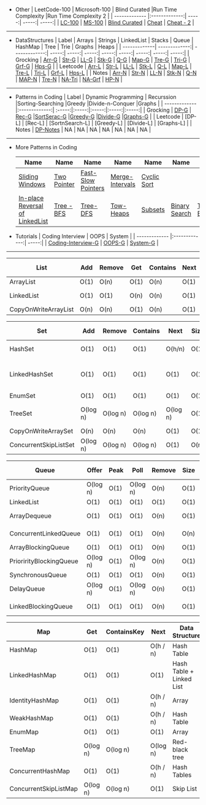 <!--ts-->
* Other
  | LeetCode-100         | Microsoft-100          | Blind Curated |Run Time Complexity  |Run Time Complexity 2  |
  | ------------- |:-------------:| -----:| -----:| -----:|
  | [LC-100](https://leetcode.com/problem-list/top-100-liked-questions/) | [MS-100](https://leetcode.com/problem-list/top-microsoft-questions/)      | [Blind Curated](https://leetcode.com/list/xoqag3yj/) |   [Cheat](https://www.bigocheatsheet.com/)  | [Cheat - 2](https://www.hackerearth.com/practice/notes/big-o-cheatsheet-series-data-structures-and-algorithms-with-thier-complexities-1/) |
---

* DataStructures
  | Label         | Arrays         | Strings          | LinkedList | Stacks  | Queue | HashMap | Tree | Trie | Graphs | Heaps |
  | -------------| -------------:| -------------:| -----:| -----:| -----:| -----:| -----:| -----:| -----:| -----:|
  | Grocking         | [Arr-G](https://www.educative.io/module/lesson/data-structures-in-java/g7K8xgjRyyZ) | [Str-G](https://www.educative.io/module/lesson/data-structures-in-java/B1mNWlJxvnX) | [LL-G](https://www.educative.io/module/lesson/data-structures-in-java/B12o76Zq1z2) | [Stk-G](https://www.educative.io/module/lesson/data-structures-in-java/B6mP2lRBmkW) | [Q-G](https://www.educative.io/module/lesson/data-structures-in-java/B6mP2lRBmkW) | [Map-G](https://www.educative.io/module/lesson/data-structures-in-java/YVwVlxR010K) | [Tre-G](https://www.educative.io/module/lesson/data-structures-in-java/xopm7m0pEol) | [Tri-G](https://www.educative.io/module/lesson/data-structures-in-java/JQ3qoVDO72o) | [Grf-G](https://www.educative.io/module/lesson/data-structures-in-java/qA8VWG1NlDp) | [Hps-G](https://www.educative.io/module/lesson/data-structures-in-java/JQ5wl6N6RWP) |
  | Leetcode         | [Arr-L](https://leetcode.com/problem-list/top-100-liked-questions/?topicSlugs=array&page=1) | [Str-L](https://leetcode.com/problem-list/top-100-liked-questions/?page=1&topicSlugs=string) | [LL-L](https://leetcode.com/problem-list/top-100-liked-questions/?page=1&topicSlugs=linked-list) | [Stk-L](https://leetcode.com/problem-list/top-100-liked-questions/?page=1&topicSlugs=stack) | [Q-L](https://leetcode.com/problem-list/top-100-liked-questions/?page=1&topicSlugs=queue) | [Map-L](https://leetcode.com/problem-list/top-100-liked-questions/?page=1&topicSlugs=hash-table) | [Tre-L](https://leetcode.com/problem-list/top-100-liked-questions/?page=1&topicSlugs=tree) | [Tri-L](https://leetcode.com/problem-list/top-100-liked-questions/?topicSlugs=trie&page=1) | [Grf-L](https://leetcode.com/problem-list/top-100-liked-questions/?page=1&topicSlugs=graph) | [Hps-L](https://leetcode.com/problem-list/top-100-liked-questions/?page=1&topicSlugs=heap-priority-queue) |
  | Notes         | [Arr-N](https://github.com/anuplive/algorithms-in-java/blob/master/src/README/Arrays.md) | [Str-N](https://github.com/anuplive/algorithms-in-java/blob/master/src/README/Strings.md) | [LL-N](https://github.com/anuplive/algorithms-in-java/blob/master/src/README/Lists.md) | [Stk-N](https://github.com/anuplive/algorithms-in-java/blob/master/src/README/StacksandQueue.md) | [Q-N](https://github.com/anuplive/algorithms-in-java/blob/master/src/README/StacksandQueue.md) | [MAP-N](https://github.com/anuplive/algorithms-in-java/blob/master/src/README/HASHTABLE.md) | [Tre-N](https://github.com/anuplive/algorithms-in-java/blob/master/src/README/Trees.md) | [NA-Tri]() | [NA-Grf]() | [HP-N](https://github.com/anuplive/algorithms-in-java/blob/master/src/README/Heaps.md) | 
---
* Patterns in Coding
  | Label         | Dynamic Programming          | Recurssion |Sorting-Searching |Greedy |Divide-n-Conquer |Graphs |
  | ------------- |:-------------:| :-----:|:-----:|:-----:|:-----:|:-----:|
  | Grocking | [DP-G](https://www.educative.io/courses/grokking-dynamic-programming-patterns-for-coding-interviews/7nAOY4oy64A)      | [Rec-G](https://www.educative.io/module/lesson/recursion-in-java/q2WVWWwrLR3)      |[SortSerac-G](https://www.educative.io/module/lesson/algorithms-in-java/YMEyz4Y0jmA)      |[Greedy-G](https://www.educative.io/module/lesson/algorithms-in-java/B8LjzQqNnnW)      |[Divide-G](https://www.educative.io/module/lesson/algorithms-in-java/mEmxX11Kw2n)      |[Graphs-G](https://www.educative.io/module/lesson/algorithms-in-java/RLNQMB3zr1q)      |
  | Leetcode | [DP-L]      | [Rec-L]      | [SortnSearch-L]      | [Greedy-L]      | [Divide-L]      | [Graphs-L]      |
  | Notes | [DP-Notes](https://github.com/anuplive/algorithms-in-java/blob/master/src/README/DynamicProgramming.md)      | NA      | NA      | NA      | NA      | NA      | NA      | NA      |
___
* More Patterns in Coding

  | Name          | Name          | Name          | Name          | Name          | Name          | Name          | Name          | Name          | Name          | Name          | 
  | ------------- | ------------- | ------------- | ------------- | ------------- | ------------- | ------------- | ------------- | ------------- | ------------- | ------------- |
  | [Sliding Windows](https://www.educative.io/courses/grokking-the-coding-interview/7D5NNZWQ8Wr) | [Two Pointer](https://www.educative.io/courses/grokking-the-coding-interview/xlK78P3Xl7E) | [Fast-Slow Pointers](https://www.educative.io/courses/grokking-the-coding-interview/g76PJVmL5PZ) |[Merge-Intervals](https://www.educative.io/courses/grokking-the-coding-interview/g76PJVmL5PZ) |[Cyclic Sort](https://www.educative.io/courses/grokking-the-coding-interview/g286M2Gk3YY) |
  |[In-place Reversal of LinkedList](https://www.educative.io/courses/grokking-the-coding-interview/JE8vzXroA5P) |[Tree -BFS](https://www.educative.io/courses/grokking-the-coding-interview/qARvkz138r3) | [Tree-DFS](https://www.educative.io/courses/grokking-the-coding-interview/q2GxL8GWB6y) | [Tow-Heaps](https://www.educative.io/courses/grokking-the-coding-interview/xlm8k0ZND93) | [Subsets](https://www.educative.io/courses/grokking-the-coding-interview/R87WmWYrELz) | [Binary Search](https://www.educative.io/courses/grokking-the-coding-interview/JQJOO357VDo) | [Top K Elements](https://www.educative.io/courses/grokking-the-coding-interview/7XBApZGoEvj) | [K - way Merge](https://www.educative.io/courses/grokking-the-coding-interview/xlGGNlQr8jE) | [Kth smallest Element](https://www.educative.io/courses/grokking-the-coding-interview/myJK6Wvj00R)|
 
* Tutorials
  | Coding Interview           | OOPS          | System |
  | ------------- |:-------------:| -----:|
  | [Coding-Interview-G](https://www.educative.io/courses/grokking-the-coding-interview) | [OOPS-G](https://www.educative.io/module/oop-design-interview)      |    [System-G](https://www.educative.io/courses/grokking-the-system-design-interview/B8nMkqBWONo) |  
---

<!--te-->


List                 | Add  | Remove | Get  | Contains | Next | Data Structure
---------------------|------|--------|------|----------|------|---------------
ArrayList            | O(1) |  O(n)  | O(1) |   O(n)   | O(1) | Array
LinkedList           | O(1) |  O(1)  | O(n) |   O(n)   | O(1) | Linked List
CopyOnWriteArrayList | O(n) |  O(n)  | O(1) |   O(n)   | O(1) | Array



Set                   |    Add   |  Remove  | Contains |   Next   | Size | Data Structure
----------------------|----------|----------|----------|----------|------|-------------------------
HashSet               | O(1)     | O(1)     | O(1)     | O(h/n)   | O(1) | Hash Table
LinkedHashSet         | O(1)     | O(1)     | O(1)     | O(1)     | O(1) | Hash Table + Linked List
EnumSet               | O(1)     | O(1)     | O(1)     | O(1)     | O(1) | Bit Vector
TreeSet               | O(log n) | O(log n) | O(log n) | O(log n) | O(1) | Red-black tree
CopyOnWriteArraySet   | O(n)     | O(n)     | O(n)     | O(1)     | O(1) | Array
ConcurrentSkipListSet | O(log n) | O(log n) | O(log n) | O(1)     | O(n) | Skip List



Queue                   |  Offer   | Peak |   Poll   | Remove | Size | Data Structure
------------------------|----------|------|----------|--------|------|---------------
PriorityQueue           | O(log n) | O(1) | O(log n) |  O(n)  | O(1) | Priority Heap
LinkedList              | O(1)     | O(1) | O(1)     |  O(1)  | O(1) | Array
ArrayDequeue            | O(1)     | O(1) | O(1)     |  O(n)  | O(1) | Linked List
ConcurrentLinkedQueue   | O(1)     | O(1) | O(1)     |  O(n)  | O(n) | Linked List
ArrayBlockingQueue      | O(1)     | O(1) | O(1)     |  O(n)  | O(1) | Array
PriorirityBlockingQueue | O(log n) | O(1) | O(log n) |  O(n)  | O(1) | Priority Heap
SynchronousQueue        | O(1)     | O(1) | O(1)     |  O(n)  | O(1) | None!
DelayQueue              | O(log n) | O(1) | O(log n) |  O(n)  | O(1) | Priority Heap
LinkedBlockingQueue     | O(1)     | O(1) | O(1)     |  O(n)  | O(1) | Linked List



Map                   |   Get    | ContainsKey |   Next   | Data Structure
----------------------|----------|-------------|----------|-------------------------
HashMap               | O(1)     |   O(1)      | O(h / n) | Hash Table
LinkedHashMap         | O(1)     |   O(1)      | O(1)     | Hash Table + Linked List
IdentityHashMap       | O(1)     |   O(1)      | O(h / n) | Array
WeakHashMap           | O(1)     |   O(1)      | O(h / n) | Hash Table
EnumMap               | O(1)     |   O(1)      | O(1)     | Array
TreeMap               | O(log n) |   O(log n)  | O(log n) | Red-black tree
ConcurrentHashMap     | O(1)     |   O(1)      | O(h / n) | Hash Tables
ConcurrentSkipListMap | O(log n) |   O(log n)  | O(1)     | Skip List


